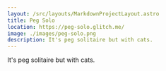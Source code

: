 ```yaml
---
layout: /src/layouts/MarkdownProjectLayout.astro
title: Peg Solo
location: https://peg-solo.glitch.me/
image: ./images/peg-solo.png
description: It's peg solitaire but with cats.
---
```

It's peg solitaire but with cats.